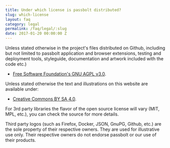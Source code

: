 ```yaml
---
title: Under which license is passbolt distributed?
slug: which-license
layout: faq
category: legal
permalink: /faq/legal/:slug
date: 2017-01-20 00:00:00 Z
---
```


Unless stated otherwise in the project's files distributed on Github, including but not limited to passbolt application and browser extensions, testing and deployment tools, styleguide, documentation and artwork included with the code etc.)

* [Free Software Foundation's GNU AGPL v3.0](http://www.gnu.org/licenses/agpl-3.0.en.html).

Unless stated otherwise the text and illustrations on this website are available under:

* [Creative Commons BY SA 4.0](http://creativecommons.org/licenses/by-sa/4.0/).

For 3rd party libraries the flavor of the open source license will vary (MIT, MPL, etc.), you can check the source for more details.

Third party logos (such as Firefox, Docker, JSON, GnuPG, Github, etc.) are the sole property of their respective owners. They are used for illustrative use only. Their respective owners do not endorse passbolt or our use of their products.

